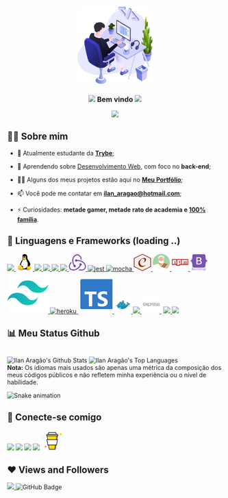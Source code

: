 <p align="center">
  <img width="35%" height="auto" src="img/illustration.png">
</p>

<h3 align="center"><img src="https://raw.githubusercontent.com/MartinHeinz/MartinHeinz/master/wave.gif" width="20px"> Bem vindo <img src="https://raw.githubusercontent.com/MartinHeinz/MartinHeinz/master/wave.gif" width="20px"></h3>
<div align="center">
  <a href="https://ilanaragao.github.io/">
  <img src="https://readme-typing-svg.herokuapp.com?font=comfortaa&color=016EEA&size=22&lines=Eu%20sou%20o%20Ilan%20Aragão&center=true&width=300&height=55" />
  </a>
</div>

## 🙋‍♂️ Sobre mim

- 🔭 Atualmente estudante da **[Trybe](https://www.betrybe.com/)**;

- 🌱 Aprendendo sobre <ins>Desenvolvimento Web</ins>, com foco no **back-end**;

- 👨‍💻 Alguns dos meus projetos estão aqui no **[Meu Portfólio](https://ilanaragao.github.io/)**;

- 📫 Você pode me contatar em **ilan_aragao@hotmail.com**;

- ⚡ Curiosidades: **metade gamer, metade rato de academia e <ins>100% família</ins>**.

## 🚀 Linguagens e Frameworks (loading ..)

<p align="left">
    <a href="https://git-scm.com/" target="_blank"> <img src="https://img.icons8.com/color/48/000000/git.png"/> </a>
    <a href="https://www.linux.org/" target="_blank"> <img src="https://raw.githubusercontent.com/devicons/devicon/master/icons/linux/linux-original.svg" alt="linux" width="40" height="40"/> </a>
    <a href="https://developer.mozilla.org/en-US/docs/Web/JavaScript" target="_blank"> <img src="https://img.icons8.com/color/48/000000/javascript.png"/> </a>
    <a href="https://www.w3.org/html/" target="_blank"> <img src="https://img.icons8.com/color/48/000000/html-5.png"/> </a> 
    <a href="https://www.w3schools.com/css/" target="_blank"> <img src="https://img.icons8.com/color/48/000000/css3.png"/> </a>
    <a href="https://reactjs.org/" target="_blank"> <img src="https://img.icons8.com/color/48/000000/react-native.png"/> </a>
    <a href="https://redux.js.org" target="_blank"> <img src="https://raw.githubusercontent.com/devicons/devicon/master/icons/redux/redux-original.svg" alt="redux" width="40" height="40"/> </a>
    <a href="https://jestjs.io" target="_blank"> <img src="https://www.vectorlogo.zone/logos/jestjsio/jestjsio-icon.svg" alt="jest" width="40" height="40"/> </a>
    <a href="https://mochajs.org" target="_blank"> <img src="https://www.vectorlogo.zone/logos/mochajs/mochajs-icon.svg" alt="mocha" width="40" height="40"/> </a>
    <a href="https://www.chaijs.com/" target="_blank"> <img src="img/chai-seeklogo.com.svg" alt="chai" width="40" height="40"/> </a>
    <a href="https://sinonjs.org/" target="_blank"> <img src="img/sinon.png" alt="sinon" width="40" height="40"/> </a>
    <a href="https://www.npmjs.com/" target="_blank"> <img src="https://raw.githubusercontent.com/devicons/devicon/master/icons/npm/npm-original-wordmark.svg" alt="npm" width="40" height="40"/> </a>
    <a href="https://getbootstrap.com" target="_blank"> <img src="https://raw.githubusercontent.com/devicons/devicon/master/icons/bootstrap/bootstrap-plain-wordmark.svg" alt="bootstrap" width="40" height="40"/> </a>
    <a href="https://tailwindcss.com/" target="_blank"> <img src="img/tailwind-css.svg" alt="tailwind"/> </a>
    <a href="https://www.heroku.com/" target="_blank"> <img src="https://www.vectorlogo.zone/logos/heroku/heroku-icon.svg" alt="heroku" width="40" height="40"/> </a>
    <a href="https://www.typescriptlang.org/" target="_blank"> <img src="img/typescript.svg" alt="typescript"/> </a>
    <a href="https://www.docker.com/" target="_blank"> <img src="img/docker.svg" alt="docker" width="40" height="40"/>
    <a href="https://nodejs.org" target="_blank"> <img src="https://img.icons8.com/color/48/000000/nodejs.png"/> </a>
    <a style="padding-left:3px;" href="https://expressjs.com" target="_blank"> <img src="https://raw.githubusercontent.com/devicons/devicon/master/icons/express/express-original-wordmark.svg" alt="express" width="40" height="40"/> </a>
    <a style="padding-left:5px;" href="https://www.mysql.com/" target="_blank"> <img src="https://img.icons8.com/fluent/50/000000/mysql-logo.png"/> </a>
    <a href="https://www.mongodb.com/" target="_blank"> <img src="https://img.icons8.com/color/44/000000/mongodb.png"/> </a>
</p>

## 📊 Meu Status Github

  <br/>
    <img alt="Ilan Aragão's Github Stats" src="https://github-readme-stats.vercel.app/api?username=ilanaragao&theme=blueberry&show_icons=true" /></a>
  <img alt="Ilan Aragão's Top Languages" src="https://github-readme-stats.vercel.app/api/top-langs/?username=ilanaragao&layout=compact&theme=blueberry" /></a>
  <br/>
  <b>Nota:</b> Os idiomas mais usados são apenas uma métrica da composição dos meus códigos públicos e não refletem minha experiência ou o nível de habilidade.

<br/>

![Snake animation](https://github.com/ilanaragao/ilanaragao/blob/output/github-contribution-grid-snake.svg)

## 🔎 Conecte-se comigo

<p align="left">

<a href = "https://www.linkedin.com/in/ilanaragao/"><img src="https://img.icons8.com/fluent/48/000000/linkedin.png"/></a>
<a href = "https://twitter.com/roadtotalent"><img src="https://img.icons8.com/fluent/48/000000/twitter.png"/></a>
<a href = "https://www.instagram.com/ilanaragao/"><img src="https://img.icons8.com/fluent/48/000000/instagram-new.png"/></a>
<a href = "https://www.youtube.com/channel/UCuhR7Kms0FGmbOiWdDQ0IAA"><img src="https://img.icons8.com/color/48/000000/youtube-play.png"/></a>
<a href = "https://www.buymeacoffee.com/ilanaragao"><img src="img/buymeacoffee_logo_icon_170431.png"/></a>

</p>

## ❤ Views and Followers

<a href="https://github.com/Meghna-DAS/github-profile-views-counter" >
    <img src="https://komarev.com/ghpvc/?username=ilanaragao">
</a>
<img src="https://img.shields.io/github/followers/ilanaragao?label=Followers&style=social" alt="GitHub Badge"></a>
